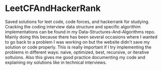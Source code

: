 # LeetCFAndHackerRank
Saved solutions for leet code, code forces, and hackerrank for studying.
Cracking the coding interview data structure and specific algorithim implementations can be found in my Data-Structures-And-Algorithms repo.
Mainly doing this because there has been several occasions where I wanted to go back to a problem I was working on but the website didn't save my solution or code properly.
This is really important if I try implementing the problems in different ways: naive, optimized, best, recursive, or iterative soltuions. 
Also this gives me good practice documenting my code and explaining my solutions like in technical interviews.

